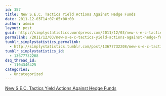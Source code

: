 ```yaml
---
id: 357
title: New S.E.C. Tactics Yield Actions Against Hedge Funds
date: 2011-12-03T14:07:05+00:00
author: admin
layout: post
guid: http://simplystatistics.wordpress.com/2011/12/03/new-s-e-c-tactics-yield-actions-against-hedge-funds
permalink: /2011/12/03/new-s-e-c-tactics-yield-actions-against-hedge-funds/
tumblr_simplystatistics_permalink:
  - http://simplystatistics.tumblr.com/post/13677732208/new-s-e-c-tactics-yield-actions-against-hedge-funds
tumblr_simplystatistics_id:
  - 13677732208
dsq_thread_id:
  - 1104346425
categories:
  - Uncategorized
---
```

[New S.E.C. Tactics Yield Actions Against Hedge Funds](http://dealbook.nytimes.com/2011/12/01/new-s-e-c-tactics-yields-actions-against-hedge-funds/)